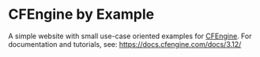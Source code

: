 # CFEngine by Example

A simple website with small use-case oriented examples for [CFEngine](https://github.com/cfengine/core).
For documentation and tutorials, see: https://docs.cfengine.com/docs/3.12/

